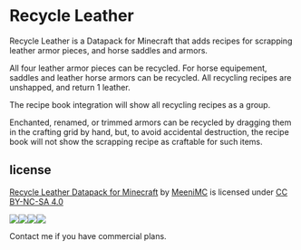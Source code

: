 Recycle Leather
===============

Recycle Leather is a Datapack for Minecraft that adds recipes for scrapping leather armor pieces, and horse saddles and armors.

All four leather armor pieces can be recycled. For horse equipement, saddles and leather horse armors can be recycled. All recycling recipes are unshapped, and return 1 leather.

The recipe book integration will show all recycling recipes as a group.

Enchanted, renamed, or trimmed armors can be recycled by dragging them in the crafting grid by hand, but, to avoid accidental destruction, the recipe book will not show the scrapping recipe as craftable for such items.

license
-------

[Recycle Leather Datapack for Minecraft][] by [MeeniMC][] is licensed under [CC BY-NC-SA 4.0][5]

![][1]![][2]![][3]![][4]

Contact me if you have commercial plans.

  [Recycle Leather Datapack for Minecraft]: https://github.com/MeeniMc/recycleLeather
  [MeeniMC]: https://github.com/MeeniMc
  [1]: https://mirrors.creativecommons.org/presskit/icons/cc.svg?ref=chooser-v1
  [2]: https://mirrors.creativecommons.org/presskit/icons/by.svg?ref=chooser-v1
  [3]: https://mirrors.creativecommons.org/presskit/icons/nc.svg?ref=chooser-v1
  [4]: https://mirrors.creativecommons.org/presskit/icons/sa.svg?ref=chooser-v1
  [5]: https://creativecommons.org/licenses/by-nc-sa/4.0
